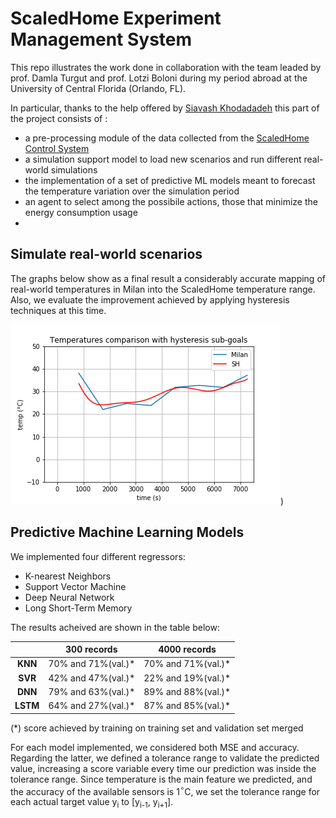 # ScaledHome Experiment Management System

This repo illustrates the work done in collaboration with the team leaded by prof. Damla Turgut and prof. Lotzi Boloni during my period abroad at the University of Central Florida (Orlando, FL).

In particular, thanks to the help offered by [Siavash Khodadadeh](https://github.com/siavash-khodadadeh) this part of the project consists of : 
 - a pre-processing module of the data collected from the [ScaledHome Control System](https://github.com/MatteoMendula/ScaledHome_Control_System) 
 - a simulation support model to load new scenarios and run different real-world simulations
 - the implementation of a set of predictive ML models meant to forecast the temperature variation over the simulation period
 - an agent to select among the possibile actions, those that minimize the energy consumption usage
 - 
## Simulate real-world scenarios
The graphs below show as a final result a considerably accurate mapping of real-world temperatures in Milan into the ScaledHome temperature range.
Also, we evaluate the improvement achieved by applying hysteresis techniques at this time. 

![Image of Milan](https://github.com/MatteoMendula/ScaledHome_Experiment_Management_System/blob/master/imgs/milan.png?raw=true))

## Predictive Machine Learning Models

We implemented four different regressors:

 - K-nearest Neighbors
 - Support Vector Machine 
 - Deep Neural Network
 - Long Short-Term Memory

The results acheived are shown in the table below:

| | 300 records| 4000 records| 
| :--: | :------------: | :------------: |
| **KNN**| 70% and 71%(val.)*| 70% and 71%(val.)* |
| **SVR**| 42% and 47%(val.)*| 22% and 19%(val.)*|
| **DNN**| 79% and 63%(val.)*| 89% and 88%(val.)*|
| **LSTM**| 64% and 27%(val.)*| 87% and 85%(val.)*|

(*) score achieved by training on training set and validation set merged

For each model implemented, we considered both MSE and accuracy.
Regarding the latter, we defined a tolerance range to validate the predicted value, increasing a score variable every time our prediction was inside the tolerance range. 
Since temperature is the main feature we predicted, and the accuracy of the available sensors is 1$^{\circ}$C, we set the tolerance range for each actual target value y<sub>i</sub> to [y<sub>i-1</sub>, y<sub>i+1</sub>]. 

